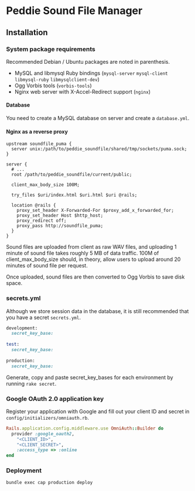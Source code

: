 Peddie Sound File Manager
=========================

Installation
------------

### System package requirements
Recommended Debian / Ubuntu packages are noted in parenthesis.

* MySQL and libmysql Ruby bindings (`mysql-server` `mysql-client` `libmysql-ruby` `libmysqlclient-dev`)
* Ogg Vorbis tools (`vorbis-tools`)
* Nginx web server with X-Accel-Redirect support (`nginx`)

#### Database
You need to create a MySQL database on server and create a `database.yml`.

#### Nginx as a reverse proxy
```nginx
upstream soundfile_puma {
  server unix:/path/to/peddie_soundfile/shared/tmp/sockets/puma.sock;
}

server {
  # ...
  root /path/to/peddie_soundfile/current/public;

  client_max_body_size 100M;

  try_files $uri/index.html $uri.html $uri @rails;

  location @rails {
    proxy_set_header X-Forwarded-For $proxy_add_x_forwarded_for;
    proxy_set_header Host $http_host;
    proxy_redirect off;
    proxy_pass http://soundfile_puma;
  }
}
```

Sound files are uploaded from client as raw WAV files, and uploading 1 minute of sound file takes roughly 5 MB of data traffic.  100M of client_max_body_size should, in theory, allow users to upload around 20 minutes of sound file per request.

Once uploaded, sound files are then converted to Ogg Vorbis to save disk space.

### secrets.yml
Although we store session data in the database, it is still recommended that you have a secret `secrets.yml`.

```ruby
development:
  secret_key_base: 
  
test:
  secret_key_base: 
  
production:
  secret_key_base: 
```

Generate, copy and paste secret_key_bases for each environment by running `rake secret`.

### Google OAuth 2.0 application key
Register your application with Google and fill out your client ID and secret in `config/initializers/omniauth.rb`.

```ruby
Rails.application.config.middleware.use OmniAuth::Builder do
  provider :google_oauth2, 
    "<CLIENT_ID>", 
    "<CLIENT_SECRET>",
    :access_type => :online
end
```

### Deployment
```bash
bundle exec cap production deploy
```

